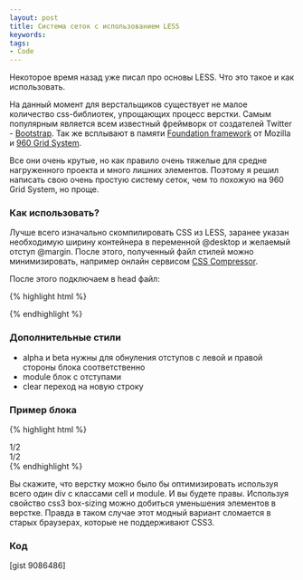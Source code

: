 ```yaml
---
layout: post
title: Система сеток с использованием LESS
keywords:
tags:
- Code
---
```


Некоторое время назад уже писал про основы LESS. Что это такое и как использовать.

На данный момент для верстальщиков существует не малое количество css-библиотек, упрощающих процесс верстки. Самым популярным является всем известный фреймворк от создателей Twitter - [Bootstrap](http://getbootstrap.com/).
Так же всплывают в памяти [Foundation framework](http://foundation.zurb.com/) от Mozilla и [960 Grid System](http://960.gs/).

Все они очень крутые, но как правило очень тяжелые для средне нагруженного проекта и много лишних элементов. Поэтому я решил написать свою очень простую систему сеток, чем то похожую на 960 Grid System, но проще.

### Как использовать?

Лучше всего изначально скомпилировать CSS из LESS, заранее указан необходимую ширину контейнера в переменной @desktop и желаемый отступ @margin. После этого, полученный файл стилей можно минимизировать, например онлайн сервисом [CSS Compressor](http://www.csscompressor.com/).

После этого подключаем в head файл:

{% highlight html %}
<link rel="stylesheet" href="grid.css"/>
{% endhighlight %}

### Дополнительные стили

- alpha и beta нужны для обнуления отступов с левой и правой стороны блока соответственно
- module блок с отступами
- clear переход на новую строку

### Пример блока

{% highlight html %}
<div class="cell-1-2"><div class="alpha module">1/2</div></div>
<div class="cell-1-2"><div class="beta module">1/2</div></div>
<div class="clear"></div>
{% endhighlight %}

Вы скажите, что верстку можно было бы оптимизировать используя всего один div с классами cell и module. И вы будете правы. Используя свойство css3 box-sizing можно добиться уменьшения элементов в верстке. Правда в таком случае этот модный вариант сломается в старых браузерах, которые не поддерживают CSS3.

### Код

[gist 9086486]
